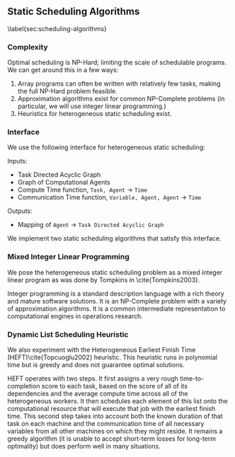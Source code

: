 
Static Scheduling Algorithms
----------------------------

\label{sec:scheduling-algorithms}


### Complexity 

Optimal scheduling is NP-Hard; limiting the scale of schedulable programs.  We can get around this in a few ways:

1.  Array programs can often be written with relatively few tasks, making the full NP-Hard problem feasible.
2.  Approximation algorithms exist for common NP-Complete problems (in particular, we will use integer linear programming.)
3.  Heuristics for heterogeneous static scheduling exist.


### Interface

We use the following interface for heterogeneous static scheduling:

Inputs:

*   Task Directed Acyclic Graph
*   Graph of Computational Agents
*   Compute Time function,  `Task, Agent` $\rightarrow$ `Time`
*   Communication Time function,  `Variable, Agent, Agent` $\rightarrow$ `Time`

Outputs:

*   Mapping of `Agent` $\rightarrow$ `Task Directed Acyclic Graph`


We implement two static scheduling algorithms that satisfy this interface.


### Mixed Integer Linear Programming

We pose the heterogeneous static scheduling problem as a mixed integer linear program as was done by Tompkins in \cite{Tompkins2003}. 

Integer programming is a standard description language with a rich theory and mature software solutions.  It is an NP-Complete problem with a variety of approximation algorithms.  It is a common intermediate representation to computational engines in operations research.


### Dynamic List Scheduling Heuristic

We also experiment with the Heterogeneous Earliest Finish Time (HEFT)\cite{Topcuoglu2002} heuristic.  This heuristic runs in polynomial time but is greedy and does not guarantee optimal solutions.

HEFT operates with two steps.  It first assigns a very rough time-to-completion score to each task, based on the score of all of its dependencies and the average compute time across all of the heterogeneous workers.  It then schedules each element of this list onto the computational resource that will execute that job with the earliest finish time.  This second step takes into account both the known duration of that task on each machine and the communication time of all necessary variables from all other machines on which they might reside.  It remains a greedy algorithm (it is unable to accept short-term losses for long-term optimality) but does perform well in many situations.
